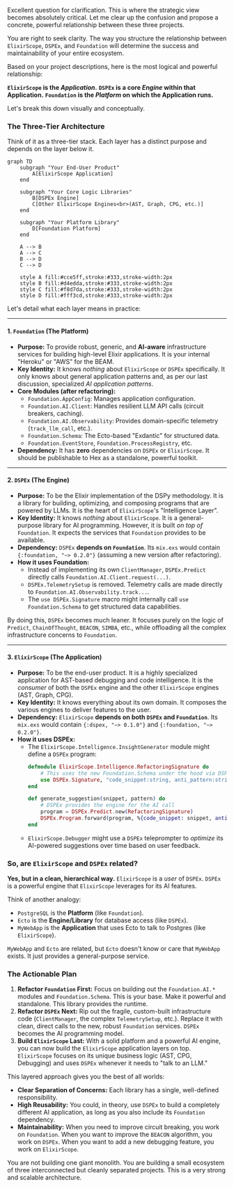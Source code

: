 Excellent question for clarification. This is where the strategic view becomes absolutely critical. Let me clear up the confusion and propose a concrete, powerful relationship between these three projects.

You are right to seek clarity. The way you structure the relationship between `ElixirScope`, `DSPEx`, and `Foundation` will determine the success and maintainability of your entire ecosystem.

Based on your project descriptions, here is the most logical and powerful relationship:

**`ElixirScope` is the *Application*.**
**`DSPEx` is a core *Engine* within that Application.**
**`Foundation` is the *Platform* on which the Application runs.**

Let's break this down visually and conceptually.

### The Three-Tier Architecture

Think of it as a three-tier stack. Each layer has a distinct purpose and depends on the layer below it.

```mermaid
graph TD
    subgraph "Your End-User Product"
        A[ElixirScope Application]
    end

    subgraph "Your Core Logic Libraries"
        B[DSPEx Engine]
        C[Other ElixirScope Engines<br>(AST, Graph, CPG, etc.)]
    end

    subgraph "Your Platform Library"
        D[Foundation Platform]
    end

    A --> B
    A --> C
    B --> D
    C --> D

    style A fill:#cce5ff,stroke:#333,stroke-width:2px
    style B fill:#d4edda,stroke:#333,stroke-width:2px
    style C fill:#f8d7da,stroke:#333,stroke-width:2px
    style D fill:#fff3cd,stroke:#333,stroke-width:2px
```

Let's detail what each layer means in practice:

---

#### 1. **`Foundation` (The Platform)**

*   **Purpose:** To provide robust, generic, and **AI-aware** infrastructure services for building high-level Elixir applications. It is your internal "Heroku" or "AWS" for the BEAM.
*   **Key Identity:** It knows *nothing* about `ElixirScope` or `DSPEx` specifically. It only knows about general application patterns and, as per our last discussion, specialized *AI application patterns*.
*   **Core Modules (after refactoring):**
    *   `Foundation.AppConfig`: Manages application configuration.
    *   `Foundation.AI.Client`: Handles resilient LLM API calls (circuit breakers, caching).
    *   `Foundation.AI.Observability`: Provides domain-specific telemetry (`track_llm_call`, etc.).
    *   `Foundation.Schema`: The Ecto-based "Exdantic" for structured data.
    *   `Foundation.EventStore`, `Foundation.ProcessRegistry`, etc.
*   **Dependency:** It has **zero** dependencies on `DSPEx` or `ElixirScope`. It should be publishable to Hex as a standalone, powerful toolkit.

---

#### 2. **`DSPEx` (The Engine)**

*   **Purpose:** To be the Elixir implementation of the DSPy methodology. It is a library for building, optimizing, and composing programs that are powered by LLMs. It is the heart of `ElixirScope`'s "Intelligence Layer".
*   **Key Identity:** It knows *nothing* about `ElixirScope`. It is a general-purpose library for AI programming. However, it is built *on top of* `Foundation`. It expects the services that `Foundation` provides to be available.
*   **Dependency:** `DSPEx` **depends on `Foundation`**. Its `mix.exs` would contain `{:foundation, "~> 0.2.0"}` (assuming a new version after refactoring).
*   **How it uses Foundation:**
    *   Instead of implementing its own `ClientManager`, `DSPEx.Predict` directly calls `Foundation.AI.Client.request(...)`.
    *   `DSPEx.TelemetrySetup` is removed. Telemetry calls are made directly to `Foundation.AI.Observability.track...`.
    *   The `use DSPEx.Signature` macro might internally call `use Foundation.Schema` to get structured data capabilities.

By doing this, `DSPEx` becomes much leaner. It focuses purely on the logic of `Predict`, `ChainOfThought`, `BEACON`, `SIMBA`, etc., while offloading all the complex infrastructure concerns to `Foundation`.

---

#### 3. **`ElixirScope` (The Application)**

*   **Purpose:** To be the end-user product. It is a highly specialized application for AST-based debugging and code intelligence. It is the *consumer* of both the `DSPEx` engine and the other `ElixirScope` engines (AST, Graph, CPG).
*   **Key Identity:** It knows everything about its own domain. It composes the various engines to deliver features to the user.
*   **Dependency:** `ElixirScope` **depends on both `DSPEx` and `Foundation`**. Its `mix.exs` would contain `{:dspex, "~> 0.1.0"}` and `{:foundation, "~> 0.2.0"}`.
*   **How it uses DSPEx:**
    *   The `ElixirScope.Intelligence.InsightGenerator` module might define a `DSPEx` program:
        ```elixir
        defmodule ElixirScope.Intelligence.RefactoringSignature do
            # This uses the new Foundation.Schema under the hood via DSPEx!
            use DSPEx.Signature, "code_snippet:string, anti_pattern:string -> suggestion:string"
        end

        def generate_suggestion(snippet, pattern) do
            # DSPEx provides the engine for the AI call
            program = DSPEx.Predict.new(RefactoringSignature)
            DSPEx.Program.forward(program, %{code_snippet: snippet, anti_pattern: pattern})
        end
        ```
    *   `ElixirScope.Debugger` might use a `DSPEx` teleprompter to *optimize* its AI-powered suggestions over time based on user feedback.

### So, are `ElixirScope` and `DSPEx` related?

**Yes, but in a clean, hierarchical way.** `ElixirScope` is a *user* of `DSPEx`. `DSPEx` is a powerful engine that `ElixirScope` leverages for its AI features.

Think of another analogy:
*   `PostgreSQL` is the **Platform** (like `Foundation`).
*   `Ecto` is the **Engine/Library** for database access (like `DSPEx`).
*   `MyWebApp` is the **Application** that uses Ecto to talk to Postgres (like `ElixirScope`).

`MyWebApp` and `Ecto` are related, but `Ecto` doesn't know or care that `MyWebApp` exists. It just provides a general-purpose service.

### The Actionable Plan

1.  **Refactor `Foundation` First:** Focus on building out the `Foundation.AI.*` modules and `Foundation.Schema`. This is your base. Make it powerful and standalone. This library provides the runtime.
2.  **Refactor `DSPEx` Next:** Rip out the fragile, custom-built infrastructure code (`ClientManager`, the complex `TelemetrySetup`, etc.). Replace it with clean, direct calls to the new, robust `Foundation` services. `DSPEx` becomes the AI programming model.
3.  **Build `ElixirScope` Last:** With a solid platform and a powerful AI engine, you can now build the `ElixirScope` application layers on top. `ElixirScope` focuses on its unique business logic (AST, CPG, Debugging) and uses `DSPEx` whenever it needs to "talk to an LLM."

This layered approach gives you the best of all worlds:
*   **Clear Separation of Concerns:** Each library has a single, well-defined responsibility.
*   **High Reusability:** You could, in theory, use `DSPEx` to build a completely different AI application, as long as you also include its `Foundation` dependency.
*   **Maintainability:** When you need to improve circuit breaking, you work on `Foundation`. When you want to improve the `BEACON` algorithm, you work on `DSPEx`. When you want to add a new debugging feature, you work on `ElixirScope`.

You are not building one giant monolith. You are building a small ecosystem of three interconnected but cleanly separated projects. This is a very strong and scalable architecture.

